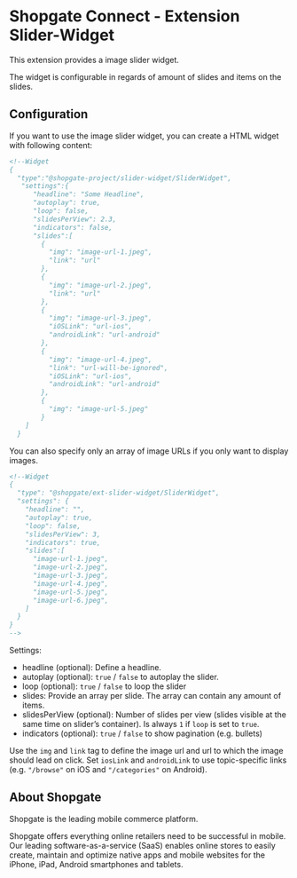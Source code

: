 # Shopgate Connect - Extension Slider-Widget

This extension provides a image slider widget.

The widget is configurable in regards of amount of slides and items on the slides.

## Configuration

If you want to use the image slider widget, you can create a HTML widget with following content:

```html
<!--Widget
{
  "type":"@shopgate-project/slider-widget/SliderWidget",
   "settings":{
      "headline": "Some Headline",
      "autoplay": true,
      "loop": false,
      "slidesPerView": 2.3,
      "indicators": false,
      "slides":[
        {
          "img": "image-url-1.jpeg",
          "link": "url"
        },
        {
          "img": "image-url-2.jpeg",
          "link": "url"
        },
        {
          "img": "image-url-3.jpeg",
          "iOSLink": "url-ios",
          "androidLink": "url-android"
        },
        {
          "img": "image-url-4.jpeg",
          "link": "url-will-be-ignored",
          "iOSLink": "url-ios",
          "androidLink": "url-android"
        },
        {
          "img": "image-url-5.jpeg"
        }
    ]
  }
```



You can also specify only an array of image URLs if you only want to display images.

```html
<!--Widget
{
  "type": "@shopgate/ext-slider-widget/SliderWidget",
  "settings": {
    "headline": "",
    "autoplay": true,
    "loop": false,
    "slidesPerView": 3,
    "indicators": true,
    "slides":[
      "image-url-1.jpeg",
      "image-url-2.jpeg",
      "image-url-3.jpeg",
      "image-url-4.jpeg",
      "image-url-5.jpeg",
      "image-url-6.jpeg",
    ]
  }
}
-->
```

Settings:

- headline (optional): Define a headline.
- autoplay (optional): `true` / `false` to autoplay the slider.
- loop (optional): `true` / `false` to loop the slider
- slides: Provide an array per slide. The array can contain any amount of items.
- slidesPerView (optional): Number of slides per view (slides visible at the same time on slider’s container). Is always `1` if `loop` is set to `true`.
- indicators (optional): `true` / `false` to show pagination (e.g. bullets)

Use the `img` and `link` tag to define the image url and url to which the image should lead on click. Set `iosLink` and `androidLink` to use topic-specific links (e.g. `"/browse"` on iOS and `"/categories"` on Android).

## About Shopgate

Shopgate is the leading mobile commerce platform.

Shopgate offers everything online retailers need to be successful in mobile. Our leading
software-as-a-service (SaaS) enables online stores to easily create, maintain and optimize native
apps and mobile websites for the iPhone, iPad, Android smartphones and tablets.
